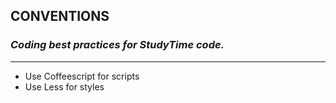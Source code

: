 ## CONVENTIONS
### *Coding best practices for StudyTime code.*

***

* Use Coffeescript for scripts
* Use Less for styles